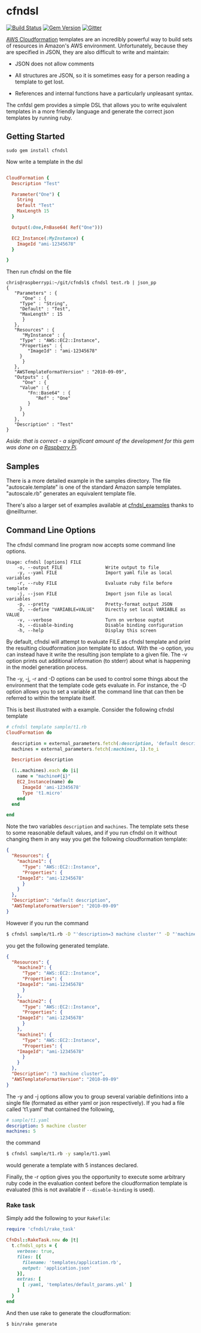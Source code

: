 cfndsl
======

[![Build Status](https://travis-ci.org/stevenjack/cfndsl.png?branch=master)](https://travis-ci.org/stevenjack/cfndsl)
[![Gem Version](https://badge.fury.io/rb/cfndsl.png)](http://badge.fury.io/rb/cfndsl)
[![Gitter](https://badges.gitter.im/Join%20Chat.svg)](https://gitter.im/stevenjack/cfndsl?utm_source=badge&utm_medium=badge&utm_campaign=pr-badge)

[AWS Cloudformation](http://docs.amazonwebservices.com/AWSCloudFormation/latest/UserGuide/GettingStarted.html) templates are an incredibly powerful way to build
sets of resources in Amazon's AWS environment. Unfortunately, because
they are specified in JSON, they are also difficult to write and
maintain:

* JSON does not allow comments

* All structures are JSON, so it is sometimes easy for a person
  reading a template to get lost.

* References and internal functions have a particularly unpleasant syntax.


The cnfdsl gem provides a simple DSL that allows you to write equivalent
templates in a more friendly language and generate the correct json
templates by running ruby.

## Getting Started

    sudo gem install cfndsl

Now write a template in the dsl

```ruby

CloudFormation {
  Description "Test"

  Parameter("One") {
    String
    Default "Test"
	MaxLength 15
  }

  Output(:One,FnBase64( Ref("One")))

  EC2_Instance(:MyInstance) {
    ImageId "ami-12345678"
  }

}
```

Then run cfndsl on the file

```
chris@raspberrypi:~/git/cfndsl$ cfndsl test.rb | json_pp
{
   "Parameters" : {
      "One" : {
	 "Type" : "String",
	 "Default" : "Test",
	 "MaxLength" : 15
      }
   },
   "Resources" : {
      "MyInstance" : {
	 "Type" : "AWS::EC2::Instance",
	 "Properties" : {
	    "ImageId" : "ami-12345678"
	 }
      }
   },
   "AWSTemplateFormatVersion" : "2010-09-09",
   "Outputs" : {
      "One" : {
	 "Value" : {
	    "Fn::Base64" : {
	       "Ref" : "One"
	    }
	 }
      }
   },
   "Description" : "Test"
}
```

*Aside: that is correct - a significant amount of the development for
this gem was done on a [Raspberry Pi](http://www.raspberrypi.org).*

## Samples

There is a more detailed example in the samples directory. The file
"autoscale.template" is one of the standard Amazon sample templates.
"autoscale.rb" generates an equivalent template file.

There's also a larger set of examples available at [cfndsl_examples](https://github.com/neillturner/cfndsl_examples) thanks to @neillturner.

## Command Line Options

The cfndsl command line program now accepts some command line options.

```
Usage: cfndsl [options] FILE
    -o, --output FILE                Write output to file
    -y, --yaml FILE                  Import yaml file as local variables
    -r, --ruby FILE                  Evaluate ruby file before template
    -j, --json FILE                  Import json file as local variables
    -p, --pretty                     Pretty-format output JSON
    -D, --define "VARIABLE=VALUE"    Directly set local VARIABLE as VALUE
    -v, --verbose                    Turn on verbose ouptut
    -b, --disable-binding            Disable binding configuration
    -h, --help                       Display this screen
```

By default, cfndsl will attempt to evaluate FILE as cfndsl template and print
the resulting cloudformation json template to stdout. With the -o option, you
can instead have it write the resulting json template to a given file. The -v
option prints out additional information (to stderr) about what is happening
in the model generation process.

The -y, -j, -r and -D options can be used to control some things about the
environment that the template code gets evaluate in. For instance, the -D
option allows you to set a variable at the command line that can then be
referred to within the template itself.

This is best illustrated with a example. Consider the following cfndsl
template

```ruby
# cfndsl template sample/t1.rb
CloudFormation do

  description = external_parameters.fetch(:description, 'default description')
  machines = external_parameters.fetch(:machines, 1).to_i

  Description description

  (1..machines).each do |i|
    name = "machine#{i}"
    EC2_Instance(name) do
      ImageId 'ami-12345678'
      Type 't1.micro'
    end
  end

end
```

Note the two variables `description` and `machines`. The template
sets these to some reasonable default values, and if you run cfndsl
on it without changing them in any way you get the following cloudformation
template:

```json
{
  "Resources": {
    "machine1": {
      "Type": "AWS::EC2::Instance",
      "Properties": {
	"ImageId": "ami-12345678"
      }
    }
  },
  "Description": "default description",
  "AWSTemplateFormatVersion": "2010-09-09"
}
```

However if you run the command

```bash
$ cfndsl sample/t1.rb -D "'description=3 machine cluster'" -D "'machines=3'"
```

you get the following generated template.

```json
{
  "Resources": {
    "machine3": {
      "Type": "AWS::EC2::Instance",
      "Properties": {
	"ImageId": "ami-12345678"
      }
    },
    "machine2": {
      "Type": "AWS::EC2::Instance",
      "Properties": {
	"ImageId": "ami-12345678"
      }
    },
    "machine1": {
      "Type": "AWS::EC2::Instance",
      "Properties": {
	"ImageId": "ami-12345678"
      }
    }
  },
  "Description": "3 machine cluster",
  "AWSTemplateFormatVersion": "2010-09-09"
}
```

The -y and -j options allow you to group several variable definitions
into a single file (formated as either yaml or json respectively). If
you had a file called 't1.yaml' that contained the following,

```yaml
# sample/t1.yaml
description: 5 machine cluster
machines: 5
```

the command

```bash
$ cfndsl sample/t1.rb -y sample/t1.yaml
```

would generate a template with 5 instances declared.

Finally, the -r option gives you the opportunity to execute some
arbitrary ruby code in the evaluation context before the cloudformation
template is evaluated (this is not available if `--disable-binding` is used).

### Rake task
Simply add the following to your `Rakefile`:

```ruby
require 'cfndsl/rake_task'

CfnDsl::RakeTask.new do |t|
  t.cfndsl_opts = {
    verbose: true,
    files: [{
      filename: 'templates/application.rb',
      output: 'application.json'
    }],
    extras: [
      [ :yaml, 'templates/default_params.yml' ]
    ]
  }
end
```

And then use rake to generate the cloudformation:

```bash
$ bin/rake generate
```

